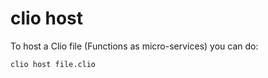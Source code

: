 # clio host

To host a Clio file \(Functions as micro-services\) you can do:

```text
clio host file.clio
```

